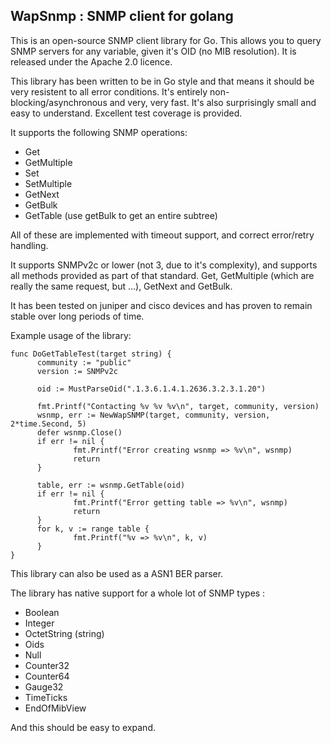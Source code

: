WapSnmp : SNMP client for golang
--------------------------------

This is an open-source SNMP client library for Go. This allows you to query SNMP servers for any variable, given it's OID (no MIB resolution). It is released under the Apache 2.0 licence.

This library has been written to be in Go style and that means it should be very resistent to all error conditions. It's entirely non-blocking/asynchronous and very, very fast. It's also surprisingly small and easy to understand. Excellent test coverage is provided.

It supports the following SNMP operations:

* Get
* GetMultiple
* Set
* SetMultiple
* GetNext
* GetBulk
* GetTable (use getBulk to get an entire subtree)

All of these are implemented with timeout support, and correct error/retry handling.

It supports SNMPv2c or lower (not 3, due to it's complexity), and supports all methods provided as part of that standard. Get, GetMultiple (which are really the same request, but ...), GetNext and GetBulk.

It has been tested on juniper and cisco devices and has proven to remain stable over long periods of time.

Example usage of the library:

    func DoGetTableTest(target string) {
          community := "public"
          version := SNMPv2c

          oid := MustParseOid(".1.3.6.1.4.1.2636.3.2.3.1.20")

          fmt.Printf("Contacting %v %v %v\n", target, community, version)
          wsnmp, err := NewWapSNMP(target, community, version, 2*time.Second, 5)
          defer wsnmp.Close()
          if err != nil {
                  fmt.Printf("Error creating wsnmp => %v\n", wsnmp)
                  return
          }

          table, err := wsnmp.GetTable(oid)
          if err != nil {
                  fmt.Printf("Error getting table => %v\n", wsnmp)
                  return
          }
          for k, v := range table {
                  fmt.Printf("%v => %v\n", k, v)
          }
    }

This library can also be used as a ASN1 BER parser.

The library has native support for a whole lot of SNMP types :

* Boolean
* Integer
* OctetString (string)
* Oids
* Null
* Counter32
* Counter64
* Gauge32
* TimeTicks
* EndOfMibView

And this should be easy to expand.

